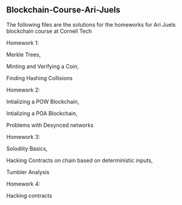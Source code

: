 ## Blockchain-Course-Ari-Juels

The following files are the solutions for the homeworks for Ari Juels blockchain course at Cornell Tech

Homework 1:

Merkle Trees,

Minting and Verifying a Coin,

Finding Hashing Collisions

Homework 2:

Intializing a POW Blockchain,

Intializing a POA Blockchain,

Problems with Desynced networks

Homework 3:

Solodiity Basics,

Hacking Contracts on chain based on deterministic inputs,

Tumbler Analysis

Homework 4:

Hacking contracts
